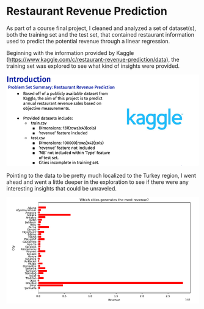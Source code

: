 # Restaurant Revenue Prediction 

As part of a course final project, I cleaned and analyzed a set of dataset(s), both the training set and the test set, that contained restaurant information used to predict the potential revenue through a linear regression. 

Beginning with the information provided by Kaggle (https://www.kaggle.com/c/restaurant-revenue-prediction/data), the training set was explored to see what kind of insights were provided. 

<p align="center">
  <img src="https://github.com/lherna/restaurant_revenue_prediction/blob/main/img/RR_prob.png" title="rr_intro">
</p>

Pointing to the data to be pretty much localized to the Turkey region, I went ahead and went a little deeper in the exploration to see if there were any interesting insights that could be unraveled. 


<p align="center">
  <img src="https://github.com/lherna/restaurant_revenue_prediction/blob/main/img/restaurant_region.png" title="loc_region">
</p>


